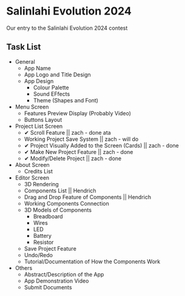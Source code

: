 # Salinlahi Evolution 2024
Our entry to the Salinlahi Evolution 2024 contest


## Task List
- General
  - App Name
  - App Logo and Title Design
  - App Design
    - Colour Palette
    - Sound EFfects
    - Theme (Shapes and Font)
- Menu Screen
  - Features Preview Display (Probably Video)
  - Buttons Layout
- Project List Screen
  - ✔ Scroll Feature || zach - done ata
  - Working Project Save System || zach - will do
  - ✔ Project Visually Added to the Screen (Cards) || zach - done
  - ✔ Make New Project Feature || zach - done
  - ✔ Modify/Delete Project || zach - done
- About Screen
  - Credits List
- Editor Screen
  - 3D Rendering
  - Components List || Hendrich
  - Drag and Drop Feature of Components || Hendrich
  - Working Components Connection
  - 3D Models of Components
    - Breadboard
    - Wires
    - LED
    - Battery
    - Resistor 
  - Save Project Feature 
  - Undo/Redo
  - Tutorial/Documentation of How the Components Work
- Others
  - Abstract/Description of the App
  - App Demonstration Video
  - Submit Documents
